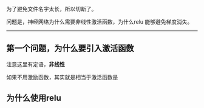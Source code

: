 <script type="text/javascript" src="http://cdn.mathjax.org/mathjax/latest/MathJax.js?config=default"></script>

为了避免文件名字太长，所以切断了。

问题是，神经网络为什么需要非线性激活函数，为什么relu 能够避免梯度消失。

---

## 第一个问题，为什么要引入激活函数
注意这里有定语，**非线性**

如果不用激励函数，其实就是相当于激活函数是


## 为什么使用relu
